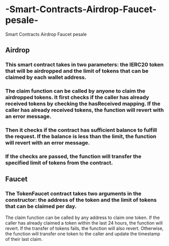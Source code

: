 # -Smart-Contracts-Airdrop-Faucet-pesale-
 Smart Contracts Airdrop Faucet pesale 
## Airdrop
### This smart contract takes in two parameters: the IERC20 token that will be airdropped and the limit of tokens that can be claimed by each wallet address.
### The claim function can be called by anyone to claim the airdropped tokens. It first checks if the caller has already received tokens by checking the hasReceived mapping. If the caller has already received tokens, the function will revert with an error message.
### Then it checks if the contract has sufficient balance to fulfill the request. If the balance is less than the limit, the function will revert with an error message.
### If the checks are passed, the function will transfer the specified limit of tokens from the contract.
## Faucet
### The TokenFaucet contract takes two arguments in the constructor: the address of the token and the limit of tokens that can be claimed per day.
The claim function can be called by any address to claim one token. If the caller has already claimed a token within the last 24 hours, the function will revert. If the transfer of tokens fails, the function will also revert. Otherwise, the function will transfer one token to the caller and update the timestamp of their last claim.

